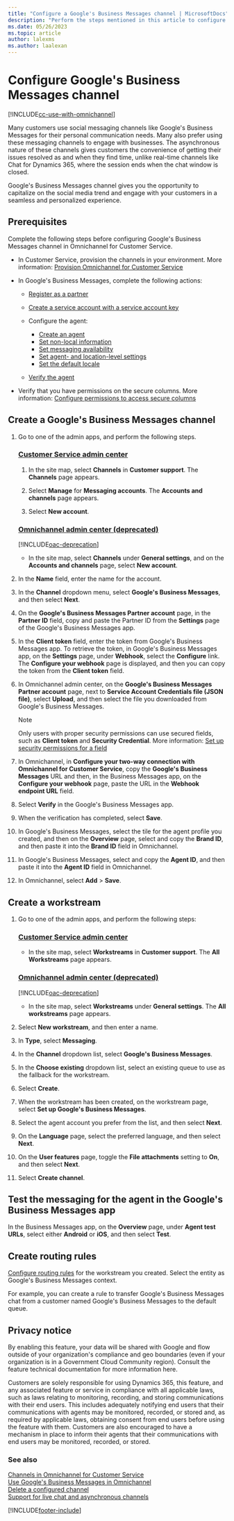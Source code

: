 ```yaml
---
title: "Configure a Google's Business Messages channel | MicrosoftDocs"
description: "Perform the steps mentioned in this article to configure a Google Business Messages channel in Omnichannel for Customer Service."
ms.date: 05/26/2023
ms.topic: article
author: lalexms
ms.author: laalexan
---
```

# Configure Google's Business Messages channel

[!INCLUDE[cc-use-with-omnichannel](../../includes/cc-use-with-omnichannel.md)]

Many customers use social messaging channels like Google's Business Messages for their personal communication needs. Many also prefer using these messaging channels to engage with businesses. The asynchronous nature of these channels gives customers the convenience of getting their issues resolved as and when they find time, unlike real-time channels like Chat for Dynamics 365, where the session ends when the chat window is closed.

Google's Business Messages channel gives you the opportunity to capitalize on the social media trend and engage with your customers in a seamless and personalized experience.

## Prerequisites

Complete the following steps before configuring Google's Business Messages channel in Omnichannel for Customer Service.

- In Customer Service, provision the channels in your environment. More information: [Provision Omnichannel for Customer Service](../implement/omnichannel-provision-license.md)

- In Google's Business Messages, complete the following actions:

  - [Register as a partner](https://developers.google.com/business-communications/business-messages/guides/how-to/register#register_as_a_partner)
  - [Create a service account with a service account key](https://developers.google.com/business-communications/business-messages/guides/how-to/register#create_a_service_account)

  - Configure the agent:
    - [Create an agent](https://developers.google.com/business-communications/business-messages/guides/how-to/agents?method=console)
    - [Set non-local information](https://developers.google.com/business-communications/business-messages/guides/how-to/agents/non-local?method=console)
    - [Set messaging availability](https://developers.google.com/business-communications/business-messages/guides/how-to/agents/availability?method=console)
    - [Set agent- and location-level settings](https://developers.google.com/business-communications/business-messages/guides/how-to/agents/begin-conversation?method=console)
    - [Set the default locale](https://developers.google.com/business-communications/business-messages/guides/how-to/agents/localization?method=console#update-default-locale)
  
  - [Verify the agent](https://developers.google.com/business-communications/business-messages/guides/how-to/verify?method=console)

- Verify that you have permissions on the secure columns. More information: [Configure permissions to access secure columns](../implement/add-users-assign-roles.md#configure-permissions-to-access-secure-columns)

## Create a Google's Business Messages channel

1. Go to one of the admin apps, and perform the following steps.

   ### [Customer Service admin center](#tab/customerserviceadmincenter)

    1. In the site map, select **Channels** in **Customer support**. The **Channels** page appears.
    
    1. Select **Manage** for **Messaging accounts**. The **Accounts and channels** page appears.
   
    1. Select **New account**.
   
   ### [Omnichannel admin center (deprecated)](#tab/omnichanneladmincenter)

    [!INCLUDE[oac-deprecation](../../includes/oac-deprecation.md)] 

    - In the site map, select **Channels** under **General settings**, and on the **Accounts and channels** page, select **New account**.

1. In the **Name** field, enter the name for the account.

1. In the **Channel** dropdown menu, select **Google's Business Messages**, and then select **Next**.

1. On the **Google's Business Messages Partner account** page, in the **Partner ID** field, copy and paste the Partner ID from the **Settings** page of the Google's Business Messages app.

1. In the **Client token** field, enter the token from Google's Business Messages app. To retrieve the token, in Google's Business Messages app, on the **Settings** page, under **Webhook**, select the **Configure** link. The **Configure your webhook** page is displayed, and then you can copy the token from the **Client token** field.

1. In Omnichannel admin center, on the **Google's Business Messages Partner account** page, next to **Service Account Credentials file (JSON file)**, select **Upload**, and then select the file you downloaded from Google's Business Messages.

   > [!Note]
   > Only users with proper security permissions can use secured fields, such as **Client token** and **Security Credential**. More information: [Set up security permissions for a field](/power-platform/admin/set-up-security-permissions-field)

1. In Omnichannel, in **Configure your two-way connection with Omnichannel for Customer Service**, copy the **Google's Business Messages** URL and then, in the Business Messages app, on the **Configure your webhook** page, paste the URL in the **Webhook endpoint URL** field.

1. Select **Verify** in the Google's Business Messages app.

1. When the verification has completed, select **Save**.

1. In Google's Business Messages, select the tile for the agent profile you created, and then on the **Overview** page, select and copy the **Brand ID**, and then paste it into the **Brand ID** field in Omnichannel.

1. In Google's Business Messages, select and copy the **Agent ID**, and then paste it into the **Agent ID** field in Omnichannel.

1. In Omnichannel, select **Add** > **Save**.

## Create a workstream

1. Go to one of the admin apps, and perform the following steps:

   ### [Customer Service admin center](#tab/customerserviceadmincenter)

    - In the site map, select **Workstreams** in **Customer support**. The **All Workstreams** page appears.
   
   ### [Omnichannel admin center (deprecated)](#tab/omnichanneladmincenter)

    [!INCLUDE[oac-deprecation](../../includes/oac-deprecation.md)] 

    - In the site map, select **Workstreams** under **General settings**. The **All workstreams** page appears.
    
1. Select **New workstream**, and then enter a name.
1. In **Type**, select **Messaging**.
1. In the **Channel** dropdown list, select **Google's Business Messages**.
1. In the **Choose existing** dropdown list, select an existing queue to use as the fallback for the workstream.
1. Select **Create**.
1. When the workstream has been created, on the workstream page, select **Set up Google's Business Messages**.
1. Select the agent account you prefer from the list, and then select **Next**.
1. On the **Language** page, select the preferred language, and then select **Next**.
1. On the **User features** page, toggle the **File attachments** setting to **On**, and then select **Next**.
1. Select **Create channel**.

## Test the messaging for the agent in the Google's Business Messages app

In the Business Messages app, on the **Overview** page, under **Agent test URLs**, select either **Android** or **iOS**, and then select **Test**.

## Create routing rules

[Configure routing rules](configure-route-to-queue-rules.md) for the workstream you created. Select the entity as Google's Business Messages context.

For example, you can create a rule to transfer Google's Business Messages chat from a customer named Google's Business Messages to the default queue.

## Privacy notice

By enabling this feature, your data will be shared with Google and flow outside of your organization's compliance and geo boundaries (even if your organization is in a Government Cloud Community region). Consult the feature technical documentation for more information here.

Customers are solely responsible for using Dynamics 365, this feature, and any associated feature or service in compliance with all applicable laws, such as laws relating to monitoring, recording, and storing communications with their end users. This includes adequately notifying end users that their communications with agents may be monitored, recorded, or stored and, as required by applicable laws, obtaining consent from end users before using the feature with them. Customers are also encouraged to have a mechanism in place to inform their agents that their communications with end users may be monitored, recorded, or stored.


### See also

[Channels in Omnichannel for Customer Service](../use/channels.md)  
[Use Google's Business Messages in Omnichannel](../use/google-business-messages.md)  
[Delete a configured channel](delete-channel.md)  
[Support for live chat and asynchronous channels](../use/channels.md)  

[!INCLUDE[footer-include](../../includes/footer-banner.md)]

